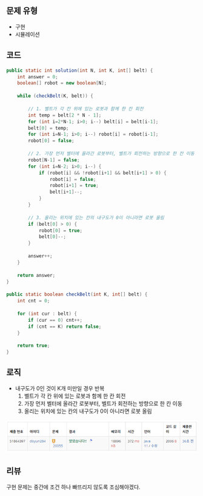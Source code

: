## 문제 유형
- 구현
- 시뮬레이션

## 코드
```java
public static int solution(int N, int K, int[] belt) {
    int answer = 0;
    boolean[] robot = new boolean[N];

    while (checkBelt(K, belt)) {

        // 1. 벨트가 각 칸 위에 있는 로봇과 함께 한 칸 회전
        int temp = belt[2 * N - 1];
        for (int i=2*N-1; i>0; i--) belt[i] = belt[i-1];
        belt[0] = temp;
        for (int i=N-1; i>0; i--) robot[i] = robot[i-1];
        robot[0] = false;

        // 2. 가장 먼저 벨터에 올라간 로봇부터, 벨트가 회전하는 방향으로 한 칸 이동
        robot[N-1] = false;
        for (int i=N-2; i>0; i--) {
            if (robot[i] && !robot[i+1] && belt[i+1] > 0) {
                robot[i] = false;
                robot[i+1] = true;
                belt[i+1]--;
            }
        }

        // 3. 올리는 위치에 있는 칸의 내구도가 0이 아니라면 로봇 올림
        if (belt[0] > 0) {
            robot[0] = true;
            belt[0]--;
        }

        answer++;
    }

    return answer;
}

public static boolean checkBelt(int K, int[] belt) {
    int cnt = 0;

    for (int cur : belt) {
        if (cur == 0) cnt++;
        if (cnt == K) return false;
    }

    return true;
}
```

## 로직
- 내구도가 0인 것이 K개 미만일 경우 반복
  1. 벨트가 각 칸 위에 있는 로봇과 함께 한 칸 회전
  2. 가장 먼저 벨터에 올라간 로봇부터, 벨트가 회전하는 방향으로 한 칸 이동
  3. 올리는 위치에 있는 칸의 내구도가 0이 아니라면 로봇 올림

![img.png](img.png)

## 리뷰
구현 문제는 중간에 조건 하나 빠뜨리지 않도록 조심해야겠다.